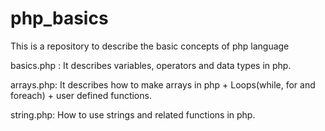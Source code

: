 # php_basics

This is a repository to describe the basic concepts of php language 

basics.php : It describes variables, operators and data types in php.

arrays.php: It describes how to make arrays in php + Loops(while, for and foreach) + user defined functions.

string.php: How to use strings and related functions in php.